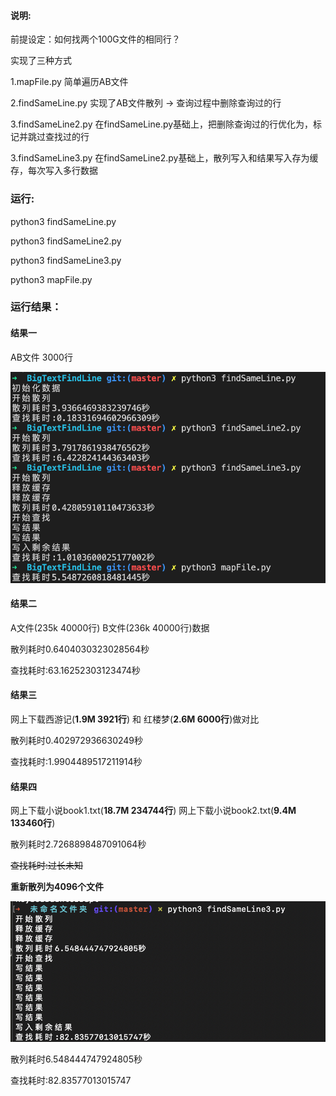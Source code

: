 #### 说明:
前提设定：如何找两个100G文件的相同行？

实现了三种方式

1.mapFile.py 简单遍历AB文件

2.findSameLine.py 实现了AB文件散列 -> 查询过程中删除查询过的行

3.findSameLine2.py 在findSameLine.py基础上，把删除查询过的行优化为，标记并跳过查找过的行

3.findSameLine3.py 在findSameLine2.py基础上，散列写入和结果写入存为缓存，每次写入多行数据


### 运行:

python3 findSameLine.py

python3 findSameLine2.py

python3 findSameLine3.py

python3 mapFile.py


### 运行结果：

#### 结果一

AB文件 3000行

![image](https://github.com/1036875207/BigTextFindLine/blob/master/images/2020-05-17.jpg)

#### 结果二

A文件(235k 40000行) B文件(236k 40000行)数据

散列耗时0.6404030323028564秒

查找耗时:63.16252303123474秒

#### 结果三

网上下载西游记(**1.9M 3921行**) 和 红楼梦(**2.6M 6000行**)做对比

散列耗时0.402972936630249秒

查找耗时:1.9904489517211914秒

#### 结果四

网上下载小说book1.txt(**18.7M 234744行**) 网上下载小说book2.txt(**9.4M 133460行**)

散列耗时2.7268898487091064秒

~~查找耗时:过长未知~~

**重新散列为4096个文件**

![image](https://github.com/1036875207/BigTextFindLine/blob/master/images/20205.jpg)

散列耗时6.548444747924805秒

查找耗时:82.83577013015747